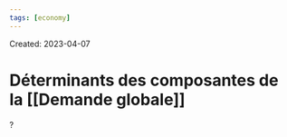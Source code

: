 ```yaml
---
tags: [economy] 
---
```

Created: 2023-04-07

# Déterminants des composantes de la [[Demande globale]]
?
